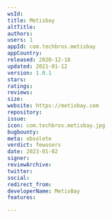 ```yaml
---
wsId: 
title: Metisbay
altTitle: 
authors: 
users: 1
appId: com.techbros.metisbay
appCountry: 
released: 2020-12-18
updated: 2021-01-12
version: 1.0.1
stars: 
ratings: 
reviews: 
size: 
website: https://metisbay.com
repository: 
issue: 
icon: com.techbros.metisbay.jpg
bugbounty: 
meta: obsolete
verdict: fewusers
date: 2023-01-02
signer: 
reviewArchive: 
twitter: 
social: 
redirect_from: 
developerName: MetisBay
features: 

---
```


